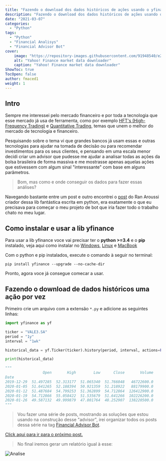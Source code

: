 ```yaml
---
title: "Fazendo o download dos dados históricos de ações usando o yfinance"
description: "Fazendo o download dos dados históricos de ações usando o yfinance"
date: "2021-03-07"
categories:
  - "Python"
tags:
  - "Python"
  - "Financial Analisys"
  - "Financial Advisor Bot"
cover:
    image: "https://repository-images.githubusercontent.com/91948540/e2b14a80-7fc7-11e9-8b9b-5e1f56b0052a"
    alt: "Yahoo! Finance market data downloader"
    caption: "Yahoo! Finance market data downloader"
ShowToc: true
TocOpen: false
author: fmaced1
weight: 1
---
```


Intro
---------

Sempre me interessei pelo mercado financeiro e por toda a tecnologia que esse mercado já usa de ferramenta, como por exemplo [HFT's (High-Frequency Trading)](https://www.investopedia.com/terms/h/high-frequency-trading.asp#:~:text=High%2Dfrequency%20trading%2C%20also%20known,orders%20based%20on%20market%20conditions.) e [Quantitative Trading](https://www.investopedia.com/terms/q/quantitative-trading.asp), temas que unem o melhor do mercado de tecnologia e financeiro.

Pesquisando sobre o tema vi que grandes bancos já usam essas e outras tecnologias para ajudar na tomada de decisão ou para recomendar investimentos para os seus clientes, e pensando em uma escala menor decidi criar um advisor que pudesse me ajudar a analisar todas as ações da bolsa brasileira de forma massiva e me mostrasse apenas aquelas ações que estivessem com algum sinal "interessante" com base em alguns parâmetros.

> Bom, mas como e onde conseguir os dados para fazer essas análises?

Navegando bastante entre um post e outro encontrei o [post](https://aroussi.com/post/python-yahoo-finance) do Ran Aroussi criador dessa lib fantástica escrita em python, era exatamente o que eu precisava para começar o meu projeto de bot que iria fazer todo o trabalho chato no meu lugar.

Como instalar e usar a lib yfinance
-------------------------

Para usar a lib yfinance voce vai precisar ter o **python >=3.4** e o **pip** instalado, veja aqui como instalar no [Windows](https://python.org.br/instalacao-windows/), [Linux](https://python.org.br/instalacao-linux/) e [MacBook](https://python.org.br/instalacao-mac/)

Com o python e pip instalados, execute o comando à seguir no terminal:

```terminal
pip install yfinance --upgrade --no-cache-dir
```

Pronto, agora voce já consegue comecar a usar.

Fazendo o download de dados históricos uma ação por vez
--------------------

Primeiro crie um arquivo com a extensão `*.py` e adicione as seguintes linhas:

```python
import yfinance as yf

ticker = "VALE3.SA"
period = "1y"
interval = "1wk"

historical_data = yf.Ticker(ticker).history(period, interval, actions=False).dropna()

print(historical_data)

"""
                 Open       High        Low      Close       Volume
Date                                                               
2019-12-29  51.497285  52.313177  51.065340  51.766048   46722600.0
2020-01-05  51.641265  52.188394  50.921359  51.218922   88179900.0
2020-01-12  51.487684  54.799253  51.362899  54.712864  126412900.0
2020-01-19  54.712866  55.058422  51.535679  51.641266  102226200.0
2020-01-26  49.587132  49.999879  47.801764  48.252907  138220500.0
"""
```

> Vou fazer uma série de posts, mostrando as soluções que estou usando na construção desse "advisor", irei organizar todos os posts dessa série na tag [Financial Advisor Bot](../../tags/financial-advisor-bot/).

[Click aqui para ir para o próximo post.](../como-fazer-cache-de-objetos-json-com-python/)

> No final iremos gerar um relatório igual à esse:

![Analise](../images/B3SA3.SA.jpeg)